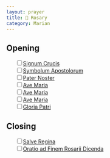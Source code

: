 ```yaml
---
layout: prayer
title: 📿 Rosary
category: Marian
---
```

<style>
  #tomorrowInfo {
    line-height: 1.5;
    margin-top: 1em;
    white-space: pre-wrap;
  }
</style>

<p id="todayInfo"></p>

## Opening

<ul style="list-style:none">
  <li><input type="checkbox"/><a href="/prayers/signum-crucis/">Signum Crucis</a></li>
  <li><input type="checkbox"/><a href="/prayers/apostles-creed/">Symbolum Apostolorum</a></li>
  <li><input type="checkbox"/><a href="/prayers/pater-noster/">Pater Noster</a></li>
  <li><input type="checkbox"/><a href="/prayers/ave-maria/">Ave Maria</a></li>
  <li><input type="checkbox"/><a href="/prayers/ave-maria/">Ave Maria</a></li>
  <li><input type="checkbox"/><a href="/prayers/ave-maria/">Ave Maria</a></li>
  <li><input type="checkbox"/><a href="/prayers/gloria-patri/">Gloria Patri</a></li>
</ul>

<div id="mysteryContent"></div>

## Closing

<ul style="list-style:none">
  <li><input type="checkbox"/><a href="/prayers/salve-regina/">Salve Regina</a></li>
  <li><input type="checkbox"/><a href="/prayers/rosary-end/">Oratio ad Finem Rosarii Dicenda</a></li>
</ul>

<p id="tomorrowInfo" class="muted small"></p>

<script>
  var siteUrl = '{{ site.url }}';
</script>

<script src="{{ site.url }}/assets/js/timediff.js"></script>
<script src="{{ site.url }}/assets/js/rosary-mysteries.js"></script>
